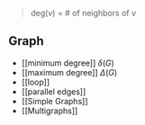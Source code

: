 >deg($v$) = # of neighbors of $v$ 

## Graph
- [[minimum degree]] $\delta (G)$ 
- [[maximum degree]] $\Delta (G)$ 
- [[loop]] 
- [[parallel edges]] 
- [[Simple Graphs]] 
- [[Multigraphs]] 
